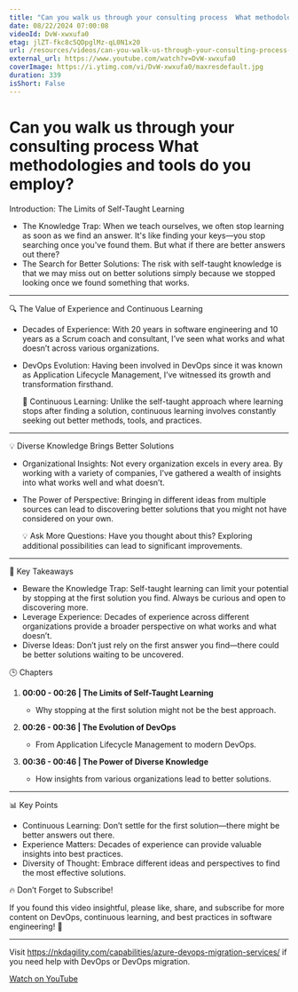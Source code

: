 ```yaml
---
title: "Can you walk us through your consulting process  What methodologies and tools do you employ?"
date: 08/22/2024 07:00:08
videoId: DvW-xwxufa0
etag: jlZT-fkc8c5QDpglMz-qL0N1x20
url: /resources/videos/can-you-walk-us-through-your-consulting-process-what-methodologies-and-tools-do-you-employ-
external_url: https://www.youtube.com/watch?v=DvW-xwxufa0
coverImage: https://i.ytimg.com/vi/DvW-xwxufa0/maxresdefault.jpg
duration: 339
isShort: False
---
```


# Can you walk us through your consulting process  What methodologies and tools do you employ?

Introduction: The Limits of Self-Taught Learning

- The Knowledge Trap: When we teach ourselves, we often stop learning as soon as we find an answer. It's like finding your keys—you stop searching once you've found them. But what if there are better answers out there?
- The Search for Better Solutions: The risk with self-taught knowledge is that we may miss out on better solutions simply because we stopped looking once we found something that works.

---

 🔍 The Value of Experience and Continuous Learning

- Decades of Experience: With 20 years in software engineering and 10 years as a Scrum coach and consultant, I’ve seen what works and what doesn’t across various organizations.
- DevOps Evolution: Having been involved in DevOps since it was known as Application Lifecycle Management, I’ve witnessed its growth and transformation firsthand.
  
  🔄 Continuous Learning: Unlike the self-taught approach where learning stops after finding a solution, continuous learning involves constantly seeking out better methods, tools, and practices.

---

 💡 Diverse Knowledge Brings Better Solutions

- Organizational Insights: Not every organization excels in every area. By working with a variety of companies, I've gathered a wealth of insights into what works well and what doesn’t.
- The Power of Perspective: Bringing in different ideas from multiple sources can lead to discovering better solutions that you might not have considered on your own.
  
  💡 Ask More Questions: Have you thought about this? Exploring additional possibilities can lead to significant improvements.

---

 🎯 Key Takeaways

- Beware the Knowledge Trap: Self-taught learning can limit your potential by stopping at the first solution you find. Always be curious and open to discovering more.
- Leverage Experience: Decades of experience across different organizations provide a broader perspective on what works and what doesn’t.
- Diverse Ideas: Don’t just rely on the first answer you find—there could be better solutions waiting to be uncovered.



 🕒 Chapters

1. **00:00 - 00:26 | The Limits of Self-Taught Learning**
   - Why stopping at the first solution might not be the best approach.

2. **00:26 - 00:36 | The Evolution of DevOps**
   - From Application Lifecycle Management to modern DevOps.

3. **00:36 - 00:46 | The Power of Diverse Knowledge**
   - How insights from various organizations lead to better solutions.

---

 📊 Key Points

- Continuous Learning: Don’t settle for the first solution—there might be better answers out there.
- Experience Matters: Decades of experience can provide valuable insights into best practices.
- Diversity of Thought: Embrace different ideas and perspectives to find the most effective solutions.


 🔥 Don’t Forget to Subscribe!

If you found this video insightful, please like, share, and subscribe for more content on DevOps, continuous learning, and best practices in software engineering! 🚀

---

Visit https://nkdagility.com/capabilities/azure-devops-migration-services/ if you need help with DevOps or DevOps migration.

[Watch on YouTube](https://www.youtube.com/watch?v=DvW-xwxufa0)

